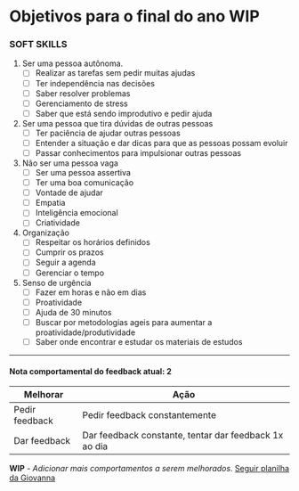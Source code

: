 # Objetivos para o final do ano WIP

### **SOFT SKILLS**

1. Ser uma pessoa autônoma.
    - [ ] Realizar as tarefas sem pedir muitas ajudas
    - [ ] Ter independência nas decisões
    - [ ] Saber resolver problemas
    - [ ] Gerenciamento de stress
    - [ ] Saber que está sendo improdutivo e pedir ajuda
2. Ser uma pessoa que tira dúvidas de outras pessoas
    - [ ] Ter paciência de ajudar outras pessoas
    - [ ] Entender a situação e dar dicas para que as pessoas possam evoluir
    - [ ] Passar conhecimentos para impulsionar outras pessoas
3. Não ser uma pessoa vaga
    - [ ] Ser uma pessoa assertiva
    - [ ] Ter uma boa comunicação
    - [ ] Vontade de ajudar
    - [ ] Empatia
    - [ ] Inteligência emocional
    - [ ] Criatividade
4. Organização
    - [ ] Respeitar os horários definidos
    - [ ] Cumprir os prazos
    - [ ] Seguir a agenda
    - [ ] Gerenciar o tempo
5. Senso de urgência
    - [ ] Fazer em horas e não em dias
    - [ ] Proatividade
    - [ ] Ajuda de 30 minutos
    - [ ] Buscar por metodologias ageis para aumentar a proatividade/produtividade
    - [ ] Saber onde encontrar e estudar os materiais de estudos

---

#### Nota comportamental do feedback atual: **2**

| Melhorar           |           Ação                                        |
|---                 |             ---                                       |
| Pedir feedback     | Pedir feedback constantemente                         |
| Dar feedback       | Dar feedback constante, tentar dar feedback 1x ao dia |




**WIP** - *Adicionar mais comportamentos a serem melhorados*. [Seguir planilha da Giovanna](https://docs.google.com/spreadsheets/d/1LDjQZOtnx6B6dXaLe6zYOhtme17dS15vcowpkuBv1FA/edit#gid=1873635190) 